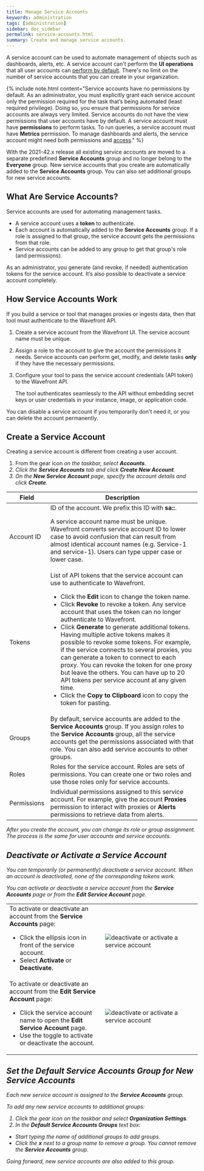 ```yaml
---
title: Manage Service Accounts
keywords: administration
tags: [administration]
sidebar: doc_sidebar
permalink: service-accounts.html
summary: Create and manage service accounts.
---
```


A service account can be used to automate management of objects such as dashboards, alerts, etc. A service account can't perform the **UI operations** that all user accounts can [perform by default](user-accounts.html#what-can-a-new-user-do). There's no limit on the number of service accounts that you can create in your organization. 

{% include note.html content="Service accounts have no permissions by default. As an administrator, you must explicitly grant each service account only the permission required for the task that’s being automated (least required privilege). Doing so, you ensure that permissions for service accounts are always very limited. Service accounts do not have the view permissions that user accounts have by default. A service account must have **permissions** to perform tasks. To run queries, a service account must have **Metrics** permission. To manage dashboards and alerts, the service account might need both permissions and [access](access.html)." %}

With the 2021-42.x release all existing service accounts are moved to a separate predefined **Service Accounts** group and no longer belong to the **Everyone** group. New service accounts that you create are automatically added to the **Service Accounts** group. You can also set additional groups for new service accounts.

## What Are Service Accounts?

Service accounts are used for automating management tasks.

* A service account uses a **token** to authenticate.
* Each account is automatically added to the **Service Accounts** group. If a role is assigned to that group, the service account gets the permissions from that role.
* Service accounts can be added to any group to get that group's role (and permissions).

As an administrator, you generate (and revoke, if needed) authentication tokens for the service account. It’s also possible to deactivate a service account completely. 

## How Service Accounts Work

If you build a service or tool that manages proxies or ingests data, then that tool must authenticate to the Wavefront API.

1. Create a service account from the Wavefront UI. The service account name must be unique.
2. Assign a role to the account to give the account the permissions it needs. Service accounts can perform get, modify, and delete tasks **only** if they have the necessary permissions.
3. Configure your tool to pass the service account credentials (API token) to the Wavefront API.

   The tool authenticates seamlessly to the API without embedding secret keys or user credentials in your instance, image, or application code.

You can disable a service account if you temporarily don't need it, or you can delete the account permanently.


## Create a Service Account

Creating a service account is different from creating a user account.

1. From the gear icon <i class="fa fa-cog"/> on the taskbar, select **Accounts**.
2. Click the **Service Accounts** tab and click **Create New Account**.
3. On the **New Service Account** page, specify the account details and click **Create**.

<table style="width: 100%;">
<tbody>
<thead>
<tr><th width="15%">Field</th><th width="85%">Description</th></tr>
</thead>
<tr>
<td>
Account ID</td>
<td>ID of the account. We prefix this ID with <strong>sa::</strong>. <p>A service account name must be unique. Wavefront converts service account ID to lower case to avoid confusion that can result from almost identical account names (e.g. Service-1 and service-1). Users can type upper case or lower case. </p> </td>
</tr>
<tr>
<td>
Tokens</td>
<td>List of API tokens that the service account can use to authenticate to Wavefront.
<ul><li>Click the <strong>Edit</strong> icon to change the token name. </li>
<li>Click <strong>Revoke</strong> to revoke a token. Any service account that uses the token can no longer authenticate to Wavefront. </li>
<li>Click <strong>Generate</strong> to generate additional tokens. Having multiple active tokens makes it possible to revoke some tokens. For example, if the service connects to several proxies, you can generate a token to connect to each proxy. You can revoke the token for one proxy but leave the others. You can have up to 20 API tokens per service account at any given time.</li>
<li>Click the <strong>Copy to Clipboard</strong> icon to copy the token for pasting.</li>
</ul></td>
</tr>
<tr>
<td>
Groups</td>
<td>By default, service accounts are added to the <strong>Service Accounts</strong> group. If you assign roles to the <strong>Service Accounts</strong> group, all the service accounts get the permissions associated with that role. You can also add service accounts to other groups. </td></tr>
<tr>
<td>Roles</td>
<td>Roles for the service account. Roles are sets of permissions. You can create one or two roles and use those roles only for service accounts. </td></tr>
<tr>
<td>Permissions</td>
<td>Individual permissions assigned to this service account. For example, give the account <strong>Proxies</strong> permission to interact with proxies or <strong>Alerts</strong> permissions to retrieve data from alerts. </td>
</tr>
</tbody>
</table>

After you create the account, you can change its role or group assignment. The process is the same for user accounts and service accounts.


## Deactivate or Activate a Service Account

You can temporarily (or permanently) deactivate a service account. When an account is deactivated, none of the corresponding tokens work.

You can activate or deactivate a service account from the **Service Accounts** page or from the **Edit Service Account** page.

<table style="width: 100%;">
<tbody>
<tr>
<td width="50%">
To activate or deactivate an account from the <strong>Service Accounts</strong> page:
<ul><li>Click the ellipsis icon in front of the service account. </li>
<li>Select <strong>Activate</strong> or <strong>Deactivate</strong>.</li>
</ul></td>
<td width="50%"><img src="/images/sa_deactivate_multi.png" alt="deactivate or activate a service account"/></td>
</tr>
<tr>
<td width="50%">
To activate or deactivate an account from the <strong>Edit Service Account</strong> page:
<ul><li>Click the service account name to open the <strong>Edit Service Account</strong> page. </li>
<li>Use the toggle to activate or deactivate the account.</li>
</ul></td>
<td width="50%"><img src="/images/sa_deactivate.png" alt="deactivate or activate a service account"/></td>
</tr>
</tbody>
</table>

## Set the Default Service Accounts Group for New Service Accounts

Each new service account is assigned to the **Service Accounts** group.

To add any new service accounts to additional groups:

1. Click the gear icon <i class="fa fa-cog"/> on the taskbar and select **Organization Settings**.
2. In the **Default Service Accounts Groups** text box:
  * Start typing the name of additional groups to add groups.
  * Click the **x** next to a group name to remove a group. You cannot remove the **Service Accounts** group.

Going forward, new service accounts are also added to this group.
